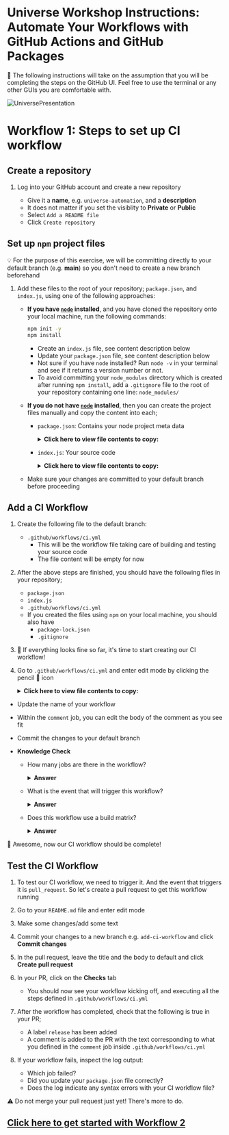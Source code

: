 # Universe Workshop Instructions: Automate Your Workflows with GitHub Actions and GitHub Packages

:bookmark: The following instructions will take on the assumption that you will be completing the steps on the GitHub UI. Feel free to use the terminal or any other GUIs you are comfortable with.

![UniversePresentation](https://user-images.githubusercontent.com/38323656/99338458-dcf99580-2849-11eb-9d17-a2e41376f721.png)

# Workflow 1: Steps to set up CI workflow

## Create a repository

1. Log into your GitHub account and create a new repository

    - Give it a **name**, e.g. `universe-automation`, and a **description**
    - It does not matter if you set the visiblity to **Private** or **Public**
    - Select `Add a README file`
    - Click `Create repository`

## Set up `npm` project files

:bulb: For the purpose of this exercise, we will be committing directly to your default branch (e.g. **main**) so you don't need to create a new branch beforehand

1. Add these files to the root of your repository; `package.json`, and `index.js`, using one of the following approaches:

    - **If you have [`node`](https://nodejs.org/en/) installed**, and you have cloned the repository onto your local machine, run the following commands:

      ```sh
      npm init -y
      npm install
      ```
      - Create an `index.js` file, see content description below
      - Update your `package.json` file, see content description below
      - Not sure if you have `node` installed? Run `node -v` in your terminal and see if it returns a version number or not.
      - To avoid committing your `node_modules` directory which is created after running `npm install`, add a `.gitignore` file to the root of your repository containing one line: `node_modules/`

    - **If you do not have [`node`](https://nodejs.org/en/) installed**, then you can create the project files manually and copy the content into each;
      - `package.json`: Contains your node project meta data

        <details>
        <summary><b>Click here to view file contents to copy:</b></summary>
        </br>
        :bulb: <b>Replace the placeholders OWNER with your GitHub handle or organization name (if you created the repository in an organization), and REPOSITORY_NAME.</b>
        </br>
        :warning: <b>Your package name cannot contain uppercase letters! If your values for OWNER and/or REPOSITORY contains uppercase letters, change them to lowercase before proceeding.</b>

        ```json
        {
          "name": "@<owner>/<repository-name>",
          "version": "1.0.0",
          "description": "Demo repository for GitHub Universe 2020",
          "main": "index.js",
          "scripts": {
            "test": "echo \"No tests specified, but that's alright for now!\" && exit 0"
          },
          "repository": {
            "type": "git",
            "url": "git+https://github.com/<owner>/<repository-name>.git"
          },
          "keywords": [],
          "author": "",
          "license": "ISC",
          "bugs": {
            "url": "https://github.com/<owner>/<repository-name>/issues"
          },
          "homepage": "https://github.com/<owner>/<repository-name>#readme",
          "dependencies": {}
        }
        ```
        </details>

      - `index.js`: Your source code
        <details>
        <summary><b>Click here to view file contents to copy:</b></summary>
        </br>

        ```js
        console.log("Hello, GitHub Universe!")
        ```
        </details>
    
    - Make sure your changes are committed to your default branch before proceeding

## Add a CI Workflow

1. Create the following file to the default branch:

    - `.github/workflows/ci.yml`
      - This will be the workflow file taking care of building and testing your source code
      - The file content will be empty for now

1. After the above steps are finished, you should have the following files in your repository;
    - `package.json`
    - `index.js`
    - `.github/workflows/ci.yml`
    - If you created the files using `npm` on your local machine, you should also have
      - `package-lock.json`
      - `.gitignore`

1. :tada: If everything looks fine so far, it's time to start creating our CI workflow!

1. Go to `.github/workflows/ci.yml` and enter edit mode by clicking the pencil :pencil: icon
        <details>
        <summary><b>Click here to view file contents to copy:</b></summary>
        </br>

      ```yaml
      #####################################
      #      Automate your workflow       #
      #   GitHub Universe Workshop 2020   #
      #####################################

      # This workflow will run CI on your codebase, label your PR, and comment on the result

      name: MYWORKFLOW

      on:
        pull_request: # the workflow will trigger on every pull request event

      jobs:
        build:
          runs-on: ubuntu-latest

          strategy:
            matrix:
              node-version: [12.x, 14.x] # matrix for building and testing your code across multiple node versions

          steps:
            - name: Checkout
              uses: actions/checkout@v2
            - name: Build node version ${{ matrix.node-version }}
              uses: actions/setup-node@v1
              with:
                  node-version: ${{ matrix.node-version }}
            - run: npm install
            - run: npm run build --if-present
            - run: npm test

        label:
          runs-on: ubuntu-latest

          needs: build #this ensures that we only trigger the label job if ci is successful

          steps:
            - name: Checkout
              uses: actions/checkout@v2
            - uses: actions/github-script@v3
              with:
                github-token: ${{ secrets.GITHUB_TOKEN }}
                script: |
                  github.issues.addLabels({
                    issue_number: context.issue.number,
                    owner: context.repo.owner,
                    repo: context.repo.repo,
                    labels: ['release']
                  })

        comment:
          runs-on: ubuntu-latest

          needs: [build, label]

          steps:
            - name: Checkout
              uses: actions/checkout@v2
            - name: Comment on the result
              uses: actions/github-script@v3
              with:
                github-token: ${{ secrets.GITHUB_TOKEN }}
                script: |
                  github.issues.createComment({
                    issue_number: context.issue.number,
                    owner: context.repo.owner,
                    repo: context.repo.repo,
                    body: `
                    Great job **@${context.payload.sender.login}**! Your CI passed, and the PR has been automatically labelled.

                    Once ready, we will merge this PR to trigger the next part of the automation :rocket:
                    `
                  })
      ```
      </details>

- Update the name of your workflow
- Within the `comment` job, you can edit the body of the comment as you see fit
- Commit the changes to your default branch

- **Knowledge Check**

  - How many jobs are there in the workflow?
    <details><summary><b>Answer</b></summary>
    The workflow contains three jobs:

    - a build-job,
    - a label-job,
    - a comment-job
  </details>

  - What is the event that will trigger this workflow?
    <details><summary><b>Answer</b></summary>
    The workflow is triggered by any pull request events.
    </details>

  - Does this workflow use a build matrix?
    <details><summary><b>Answer</b></summary>
    Yes, this workflow will build and test across multiple node versions.
    </details>

:tada: Awesome, now our CI workflow should be complete!

## Test the CI Workflow

1. To test our CI workflow, we need to trigger it. And the event that triggers it is `pull_request`. So let's create a pull request to get this workflow running

1. Go to your `README.md` file and enter edit mode

1. Make some changes/add some text

1. Commit your changes to a new branch e.g. `add-ci-workflow` and click **Commit changes**

1. In the pull request, leave the title and the body to default and click **Create pull request**

1. In your PR, click on the **Checks** tab
    - You should now see your workflow kicking off, and executing all the steps defined in `.github/workflows/ci.yml`

1. After the workflow has completed, check that the following is true in your PR;
    - A label `release` has been added
    - A comment is added to the PR with the text corresponding to what you defined in the `comment` job inside `.github/workflows/ci.yml`

1. If your workflow fails, inspect the log output:
    - Which job failed?
    - Did you update your `package.json` file correctly?
    - Does the log indicate any syntax errors with your CI workflow file?

:warning: Do not merge your pull request just yet! There's more to do.

## [Click here to get started with Workflow 2](./workshop_instructions2.md)